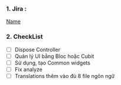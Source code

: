 ### 1. Jira : 
[Name](link)
### 2. CheckList
- [ ] Dispose Controller
- [ ] Quản lý UI bằng Bloc hoặc Cubit
- [ ] Sử dụng, tạo Common widgets
- [ ] Fix analyze
- [ ] Translations thêm vào đủ 8 file ngôn ngữ
